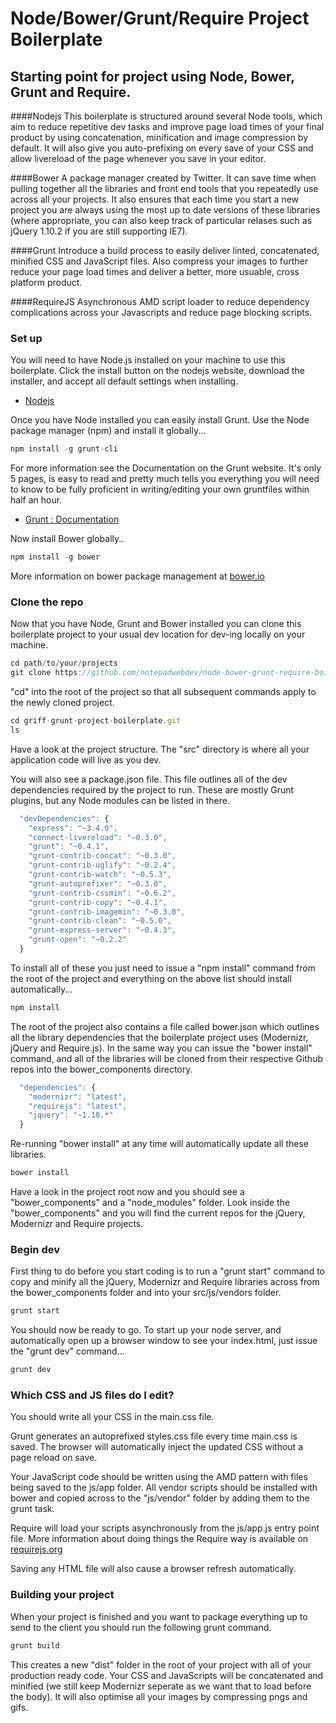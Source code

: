 # Node/Bower/Grunt/Require Project Boilerplate

## Starting point for project using Node, Bower, Grunt and Require.

####Nodejs
This boilerplate is structured around several Node tools, which aim to reduce repetitive dev tasks and improve page load times of your final product by using concatenation, minification and image compression by default. It will also give you auto-prefixing on every save of your CSS and allow livereload of the page whenever you save in your editor.

####Bower
A package manager created by Twitter. It can save time when pulling together all the libraries and front end tools that you repeatedly use across all your projects. It also ensures that each time you start a new project you are always using the most up to date versions of these libraries (where appropriate, you can also keep track of particular relases such as jQuery 1.10.2 if you are still supporting IE7).

####Grunt
Introduce a build process to easily deliver linted, concatenated, minified CSS and JavaScript files. Also compress your images to further reduce your page load times and deliver a better, more usuable, cross platform product.

####RequireJS
Asynchronous AMD script loader to reduce dependency complications across your Javascripts and reduce page blocking scripts. 

### Set up

You will need to have Node.js installed on your machine to use this boilerplate. Click the install button on the nodejs website, download the installer, and accept all default settings when installing.

- [Nodejs](http://nodejs.org/)

Once you have Node installed you can easily install Grunt. Use the Node package manager (npm) and install it globally... 

```js
npm install -g grunt-cli
```

For more information see the Documentation on the Grunt website. It's only 5 pages, is easy to read and pretty much tells you everything you will need to know to be fully proficient in writing/editing your own gruntfiles within half an hour.

- [Grunt : Documentation](http://gruntjs.com/getting-started)

Now install Bower globally..

```js
npm install -g bower
```

More information on bower package management at [bower.io](http://bower.io/)

### Clone the repo

Now that you have Node, Grunt and Bower installed you can clone this boilerplate project to your usual dev location for dev-ing locally on your machine.

```js
cd path/to/your/projects
git clone https://github.com/notepadwebdev/node-bower-grunt-require-boilerplate.git
```

"cd" into the root of the project so that all subsequent commands apply to the newly cloned project.

```js
cd griff-grunt-project-boilerplate.git
ls
```

Have a look at the project structure. The "src" directory is where all your application code will live as you dev.

You will also see a package.json file. This file outlines all of the dev dependencies required by the project to run. These are mostly Grunt plugins, but any Node modules can be listed in there. 

```js
  "devDependencies": {
    "express": "~3.4.0",
    "connect-livereload": "~0.3.0",
    "grunt": "~0.4.1",
    "grunt-contrib-concat": "~0.3.0",
    "grunt-contrib-uglify": "~0.2.4",
    "grunt-contrib-watch": "~0.5.3",
    "grunt-autoprefixer": "~0.3.0",
    "grunt-contrib-cssmin": "~0.6.2",
    "grunt-contrib-copy": "~0.4.1",
    "grunt-contrib-imagemin": "~0.3.0",
    "grunt-contrib-clean": "~0.5.0",
    "grunt-express-server": "~0.4.3",
    "grunt-open": "~0.2.2"
  }
```

To install all of these you just need to issue a "npm install" command from the root of the project and everything on the above list should install automatically...

```js
npm install
```

The root of the project also contains a file called bower.json which outlines all the library dependencies that the boilerplate project uses (Modernizr, jQuery and Require.js). In the same way you can issue the "bower install" command, and all of the libraries will be cloned from their respective Github repos into the bower_components directory. 

```js
  "dependencies": {
    "modernizr": "latest",
    "requirejs": "latest",
    "jquery": "~1.10.*"
  }
```

Re-running "bower install" at any time will automatically update all these libraries.

```js
bower install
```

Have a look in the project root now and you should see a "bower_components" and a "node_modules" folder. Look inside the "bower_components" and you will find the current repos for the jQuery, Modernizr and Require projects.

### Begin dev

First thing to do before you start coding is to run a "grunt start" command to copy and minify all the jQuery, Modernizr and Require libraries across from the bower_components folder and into your src/js/vendors folder.

```js
grunt start
```

You should now be ready to go. To start up your node server, and automatically open up a browser window to see your index.html, just issue the "grunt dev" command...

```js
grunt dev
```

### Which CSS and JS files do I edit?

You should write all your CSS in the main.css file. 

Grunt generates an autoprefixed styles.css file every time main.css is saved. The browser will automatically inject the updated CSS without a page reload on save.

Your JavaScript code should be written using the AMD pattern with files being saved to the js/app folder. All vendor scripts should be installed with bower and copied across to the "js/vendor" folder by adding them to the grunt task.

Require will load your scripts asynchronously from the js/app.js entry point file. More information about doing things the Require way is available on [requirejs.org](http://requirejs.org/docs/api.html) 

Saving any HTML file will also cause a browser refresh automatically.

### Building your project

When your project is finished and you want to package everything up to send to the client you should run the following grunt command.

```js
grunt build
```

This creates a new "dist" folder in the root of your project with all of your production ready code. Your CSS and JavaScripts will be concatenated and minified (we still keep Modernizr seperate as we want that to load before the body). It will also optimise all your images by compressing pngs and gifs.

